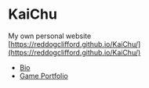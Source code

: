 # KaiChu

My own personal website<br/>
[https://reddogclifford.github.io/KaiChu/](https://reddogclifford.github.io/KaiChu/)


- [Bio](https://reddogclifford.github.io/home)
- [Game Portfolio](https://reddogclifford.github.io/portfolio)
